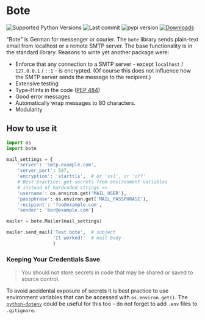 # Bote

![Supported Python Versions](https://img.shields.io/pypi/pyversions/bote)
![Last commit](https://img.shields.io/github/last-commit/RuedigerVoigt/bote)
![pypi version](https://img.shields.io/pypi/v/bote)
[![Downloads](https://pepy.tech/badge/bote)](https://pepy.tech/project/bote)

"Bote" is German for messenger or courier. The `bote` library sends plain-text email from localhost or a remote SMTP server. The base functionality is in the standard library. Reasons to write yet another package were:
* Enforce that any connection to a SMTP server - except `localhost` / `127.0.0.1` / `::1` - is encrypted. (Of course this does not influence how the SMTP server sends the message to the recipient.)
* Extensive testing
* Type-Hints in the code ([PEP 484](https://www.python.org/dev/peps/pep-0484/))
* Good error messages
* Automatically wrap messages to 80 characters.
* Modularity

## How to use it


```python
import os
import bote

mail_settings = {
    'server': 'smtp.example.com',
    'server_port': 587,
    'encryption': 'starttls',  # or 'ssl', or 'off'
    # Best practice: get secrets from environment variables
    # instead of hardcoded strings =>
    'username': os.environ.get('MAIL_USER'),
    'passphrase': os.environ.get('MAIL_PASSPHRASE'),
    'recipient': 'foo@example.com',
    'sender': 'bar@example.com'}

mailer = bote.Mailer(mail_settings)

mailer.send_mail('Test bote',  # subject
                 'It worked!'  # mail body
                 )
```

### Keeping Your Credentials Save

>You should not store secrets in code that may be shared or saved to source control.

To avoid accidental exposure of secrets it is best practice to use environment variables that can be accessed with `os.environ.get()`. The [`python-dotenv`](https://github.com/theskumar/python-dotenv) could be useful for this too - do not forget to add `.env` files to `.gitignore`.
